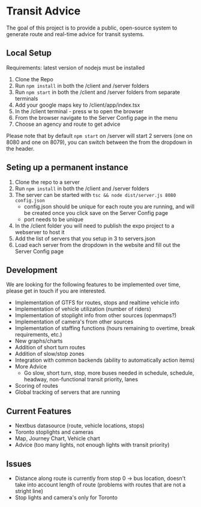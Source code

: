 # Transit Advice
The goal of this project is to provide a public, open-source system to generate route and real-time advice for transit systems.

## Local Setup
Requirements: latest version of nodejs must be installed

1. Clone the Repo
2. Run `npm install` in both the /client and /server folders
3. Run `npm start` in both the /client and /server folders from separate terminals
4. Add your google maps key to /client/app/index.tsx
4. In the /client terminal - press w to open the browser
5. From the browser navigate to the Server Config page in the menu
6. Choose an agency and route to get advice

Please note that by default `npm start` on /server will start 2 servers (one on 8080 and one on 8079), you can switch between the from the dropdown in the header.

## Seting up a permanent instance
1. Clone the repo to a server
2. Run `npm install` in both the /client and /server folders
3. The server can be started with `tsc && node dist/server.js 8080 config.json`
    - config.json should be unique for each route you are running, and will be created once you click save on the Server Config page
    - port needs to be unique
4. In the /client folder you will need to publish the expo project to a webserver to host it
5. Add the list of servers that you setup in 3 to servers.json
6. Load each server from the dropdown in the website and fill out the Server Config page

## Development
We are looking for the following features to be implemented over time, please get in touch if you are interested.
- Implementation of GTFS for routes, stops and realtime vehicle info
- Implementation of vehicle utilization (number of riders)
- Implementation of stoplight info from other sources (openmaps?)
- Implementation of camera's from other sources
- Implementation of staffing functions (hours remaining to overtime, break requirements, etc.)
- New graphs/charts
- Addition of short turn routes
- Addition of slow/stop zones
- Integration with common backends (ability to automatically action items)
- More Advice
    - Go slow, short turn, stop, more buses needed in schedule, schedule, headway, non-functional transit priority, lanes
- Scoring of routes
- Global tracking of servers that are running

## Current Features
- Nextbus datasource (route, vehicle locations, stops)
- Toronto stoplights and cameras
- Map, Journey Chart, Vehicle chart
- Advice (too many lights, not enough lights with transit priority)

## Issues
- Distance along route is currently from stop 0 -> bus location, doesn't take into account length of route (problems with routes that are not a stright line)
- Stop lights and camera's only for Toronto